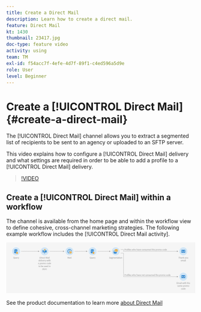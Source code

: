 ```yaml
---
title: Create a Direct Mail
description: Learn how to create a direct mail.
feature: Direct Mail
kt: 1430
thumbnail: 23417.jpg
doc-type: feature video
activity: using
team: TM
exl-id: f54acc7f-4efe-4d7f-89f1-c4ed596a5d9e
role: User
level: Beginner
---
```

# Create a [!UICONTROL Direct Mail] {#create-a-direct-mail}

The [!UICONTROL Direct Mail] channel allows you to extract a segmented list of recipients to be sent to an agency or uploaded to an SFTP server.

This video explains how to configure a [!UICONTROL Direct Mail] delivery and what settings are required in order to be able to add a profile to a [!UICONTROL Direct Mail] delivery.

>[!VIDEO](https://video.tv.adobe.com/v/23417?quality=12&learn=on)

## Create a [!UICONTROL Direct Mail] within a workflow

The channel is available from the home page and within the workflow view to define cohesive, cross-channel marketing strategies. The following example workflow includes the [!UICONTROL Direct Mail activity].

![Workflow Image](/help/assets/direct_mail_examplewf.png)

See the product documentation to learn more [about Direct Mail](https://experienceleague.adobe.com/docs/campaign-standard/using/communication-channels/direct-mail/about-direct-mail.html)
